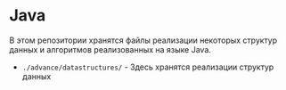 # Java

В этом репозитории хранятся файлы реализации некоторых структур данных и алгоритмов реализованных на языке Java.

* `./advance/datastructures/` - Здесь хранятся реализации структур данных
